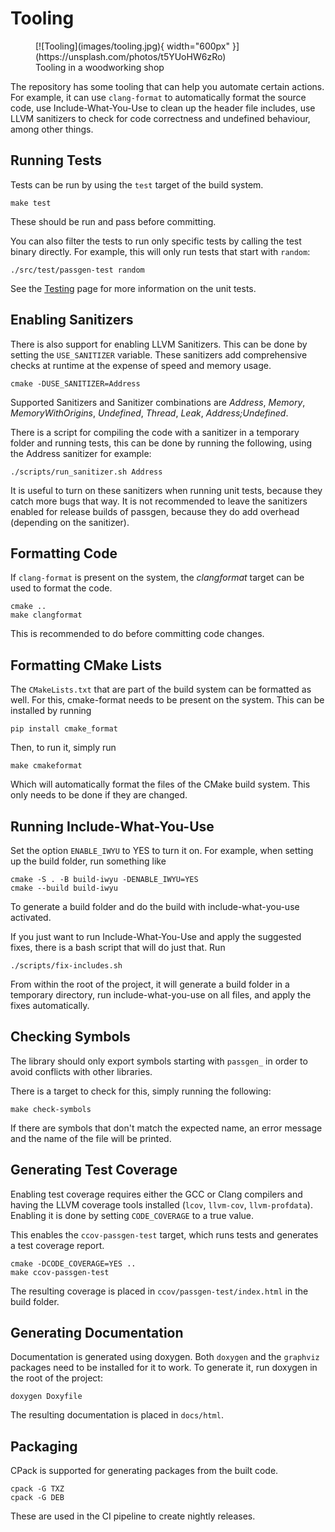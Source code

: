 # Tooling

<figure markdown>
[![Tooling](images/tooling.jpg){ width="600px" }](https://unsplash.com/photos/t5YUoHW6zRo)
<figcaption>Tooling in a woodworking shop</figcaption>
</figure>

The repository has some tooling that can help you automate certain actions. For
example, it can use `clang-format` to automatically format the source code, use
Include-What-You-Use to clean up the header file includes, use LLVM sanitizers
to check for code correctness and undefined behaviour, among other things. 

## Running Tests

Tests can be run by using the `test` target of the build system.

    make test

These should be run and pass before committing.

You can also filter the tests to run only specific tests by calling the test
binary directly. For example, this will only run tests that start with
`random`:

    ./src/test/passgen-test random

See the [Testing](testing.md) page for more information on the unit tests.

## Enabling Sanitizers

There is also support for enabling LLVM Sanitizers. This can be done by setting
the `USE_SANITIZER` variable. These sanitizers add comprehensive checks at
runtime at the expense of speed and memory usage.

    cmake -DUSE_SANITIZER=Address

Supported Sanitizers and Sanitizer combinations are *Address*, *Memory*,
*MemoryWithOrigins*, *Undefined*, *Thread*, *Leak*, *Address;Undefined*.

There is a script for compiling the code with a sanitizer in a temporary folder
and running tests, this can be done by running the following, using the Address
sanitizer for example:

    ./scripts/run_sanitizer.sh Address

It is useful to turn on these sanitizers when running unit tests, because they
catch more bugs that way. It is not recommended to leave the sanitizers enabled
for release builds of passgen, because they do add overhead (depending on the
sanitizer).

## Formatting Code

If `clang-format` is present on the system, the *clangformat* target can be
used to format the code.

    cmake ..
    make clangformat

This is recommended to do before committing code changes.

## Formatting CMake Lists

The `CMakeLists.txt` that are part of the build system can be formatted as
well. For this, cmake-format needs to be present on the system. This can be
installed by running

    pip install cmake_format

Then, to run it, simply run

    make cmakeformat

Which will automatically format the files of the CMake build system. This only
needs to be done if they are changed.

## Running Include-What-You-Use

Set the option `ENABLE_IWYU` to YES to turn it on. For example, when setting up
the build folder, run something like

    cmake -S . -B build-iwyu -DENABLE_IWYU=YES
    cmake --build build-iwyu

To generate a build folder and do the build with include-what-you-use
activated.

If you just want to run Include-What-You-Use and apply the suggested fixes,
there is a bash script that will do just that. Run

    ./scripts/fix-includes.sh

From within the root of the project, it will generate a build folder in a
temporary directory, run include-what-you-use on all files, and apply the fixes
automatically.

## Checking Symbols

The library should only export symbols starting with `passgen_` in order to
avoid conflicts with other libraries.

There is a target to check for this, simply running the following:

    make check-symbols

If there are symbols that don't match the expected name, an error message and
the name of the file will be printed.

## Generating Test Coverage

Enabling test coverage requires either the GCC or Clang compilers and having
the LLVM coverage tools installed (`lcov`, `llvm-cov`, `llvm-profdata`).
Enabling it is done by setting `CODE_COVERAGE` to a true value.

This enables the `ccov-passgen-test` target, which runs tests and generates a
test coverage report.

    cmake -DCODE_COVERAGE=YES ..
    make ccov-passgen-test

The resulting coverage is placed in `ccov/passgen-test/index.html` in the build
folder.

## Generating Documentation

Documentation is generated using doxygen. Both `doxygen` and the `graphviz`
packages need to be installed for it to work. To generate it, run doxygen in
the root of the project:

    doxygen Doxyfile

The resulting documentation is placed in `docs/html`.

## Packaging

CPack is supported for generating packages from the built code.

    cpack -G TXZ
    cpack -G DEB

These are used in the CI pipeline to create nightly releases.
